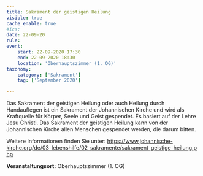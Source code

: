 ```yaml
---
title: Sakrament der geistigen Heilung
visible: true
cache_enable: true
#ics: 
date: 22-09-20
rule: 
event:
	start: 22-09-2020 17:30
	end: 22-09-2020 18:30
	location: 'Oberhauptszimmer (1. OG)'
taxonomy:
	category: ['Sakrament']
	tag: ['September 2020']

---
```

Das Sakrament der geistigen Heilung oder auch Heilung durch Handauflegen ist ein Sakrament der Johannischen Kirche und wird als Kraftquelle für Körper, Seele und Geist gespendet. Es basiert auf der Lehre Jesu Christi. Das Sakrament der geistigen Heilung kann von der Johannischen Kirche allen Menschen gespendet werden, die darum bitten.

Weitere Informationen finden Sie unter:
https://www.johannische-kirche.org/de/03_lebenshilfe/02_sakramente/sakrament_geistige_heilung.php



**Veranstaltungsort:** Oberhauptszimmer (1. OG)

